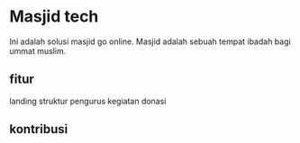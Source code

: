 # Masjid tech
Ini adalah solusi masjid go online. Masjid adalah sebuah tempat ibadah bagi ummat muslim.

## fitur
landing
struktur pengurus
kegiatan
donasi

## kontribusi
